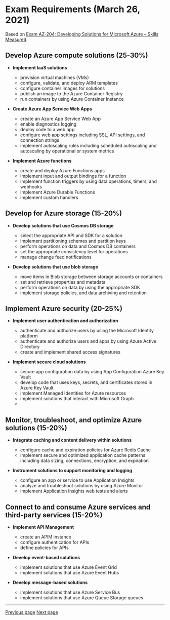 # Exam Requirements (March 26, 2021)
Based on [Exam AZ-204: Developing Solutions for Microsoft Azure – Skills Measured](https://query.prod.cms.rt.microsoft.com/cms/api/am/binary/RE4oZ7B).

## Develop Azure compute solutions (25-30%)
- **Implement IaaS solutions**
  - provision virtual machines (VMs)
  - configure, validate, and deploy ARM templates
  - configure container images for solutions
  - publish an image to the Azure Container Registry
  - run containers by using Azure Container Instance

- **Create Azure App Service Web Apps**
  - create an Azure App Service Web App
  - enable diagnostics logging
  - deploy code to a web app
  - configure web app settings including SSL, API settings, and connection strings
  - implement autoscaling rules including scheduled autoscaling and autoscaling by operational or system metrics

- **Implement Azure functions**
  - create and deploy Azure Functions apps
  - implement input and output bindings for a function
  - implement function triggers by using data operations, timers, and webhooks
  - implement Azure Durable Functions
  - implement custom handlers

## Develop for Azure storage (15-20%)
- **Develop solutions that use Cosmos DB storage**
  - select the appropriate API and SDK for a solution
  - implement partitioning schemes and partition keys
  - perform operations on data and Cosmos DB containers
  - set the appropriate consistency level for operations
  - manage change feed notifications

- **Develop solutions that use blob storage**
  - move items in Blob storage between storage accounts or containers
  - set and retrieve properties and metadata
  - perform operations on data by using the appropriate SDK
  - implement storage policies, and data archiving and retention

## Implement Azure security (20-25%)
- **Implement user authentication and authorization**
  - authenticate and authorize users by using the Microsoft Identity platform
  - authenticate and authorize users and apps by using Azure Active Directory
  - create and implement shared access signatures

- **Implement secure cloud solutions**
  - secure app configuration data by using App Configuration Azure Key Vault
  - develop code that uses keys, secrets, and certificates stored in Azure Key Vault
  - implement Managed Identities for Azure resources
  - implement solutions that interact with Microsoft Graph
  - 
## Monitor, troubleshoot, and optimize Azure solutions (15-20%)
- **Integrate caching and content delivery within solutions**
  - configure cache and expiration policies for Azure Redis Cache
  - implement secure and optimized application cache patterns including data sizing, connections, encryption, and expiration

- **Instrument solutions to support monitoring and logging**
  - configure an app or service to use Application Insights
  - analyze and troubleshoot solutions by using Azure Monitor
  - implement Application Insights web tests and alerts

## Connect to and consume Azure services and third-party services (15-20%)
- **Implement API Management**
  - create an APIM instance
  - configure authentication for APIs
  - define policies for APIs

- **Develop event-based solutions**
  - implement solutions that use Azure Event Grid
  - implement solutions that use Azure Event Hubs

- **Develop message-based solutions**
  - implement solutions that use Azure Service Bus
  - implement solutions that use Azure Queue Storage queues

---

[Previous page](https://github.com/brunoccst/az-204-developing-solutions-for-microsoft-azure/blob/main/README.md)
[Next page](www.google.com)
